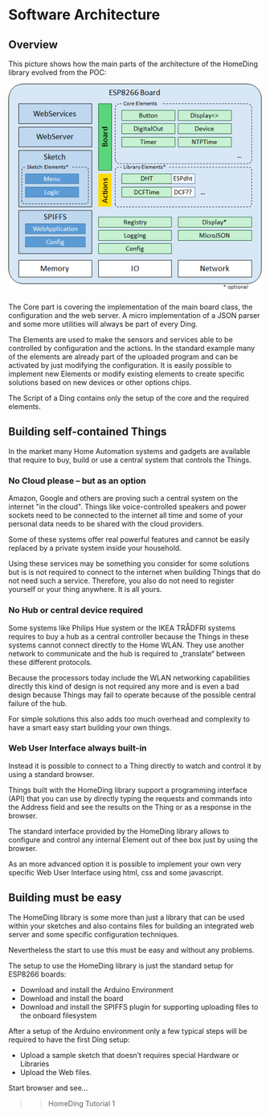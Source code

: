 # Software Architecture

## Overview

This picture shows how the main parts of the architecture of the HomeDing library evolved from the POC:

![ArchitectureBlocks.png](ArchitectureBlocks.png)

The Core part is covering the implementation of the main board class, the configuration and the web server. A micro implementation of a JSON parser and some more utilities will always be part of every Ding.

The Elements are used to make the sensors and services able to be controlled by configuration and the actions. In the standard example many of the elements are already part of the uploaded program and can be activated by just modifying the configuration. It is easily possible to implement new Elements or modify existing elements to create specific solutions based on new devices or other options chips.

The Script of a Ding contains only the setup of the core and the required elements.

## Building self-contained Things

In the market many Home Automation systems and gadgets are available that require to buy, build or use a central system that controls the Things.

### No Cloud please – but as an option

Amazon, Google and others are proving such a central system on the internet "in the cloud". Things like voice-controlled speakers and power sockets need to be connected to the internet all time and some of your personal data needs to be shared with the cloud providers.

Some of these systems offer real powerful features and cannot be easily replaced by a private system inside your household.

Using these services may be something you consider for some solutions but is is not required to connect to the internet when building Things that do not need such a service.
Therefore, you also do not need to register yourself or your thing anywhere. It is all yours.

### No Hub or central device required

Some systems like Philips Hue system or the IKEA TRÅDFRI systems requires to buy a hub as a central controller because the Things in these systems cannot connect directly to the Home WLAN. They use another network to communicate and the hub is required to „translate“ between these different protocols.

Because the processors today include the WLAN networking capabilities directly this kind of design is not required any more and is even a bad design because Things may fail to operate because of the possible central failure of the hub.

For simple solutions this also adds too much overhead and complexity to have a smart easy start building your own things.

### Web User Interface always built-in

Instead it is possible to connect to a Thing directly to watch and control it by using a standard browser.

Things built with the HomeDing library support a programming interface (API) that you can use by directly typing the requests and commands into the Address field and see the results on the Thing or as a response in the browser.

The standard interface provided by the HomeDing library allows to configure and control any internal Element out of thee box just by using the browser.

As an more advanced option it is possible to implement your own very specific Web User Interface using html, css and some javascript.

## Building must be easy

The HomeDing library is some more than just a library that can be used within your sketches and also contains files for building an integrated web server and some specific configuration techniques.

Nevertheless the start to use this must be easy and without any problems.

The setup to use the HomeDing library is just the standard setup for ESP8266 boards:

* Download and install the Arduino Environment
* Download and install the board
* Download and install the SPIFFS plugin for supporting uploading files to the onboard filesystem 

After a setup of the Arduino environment only a few typical steps will be required to have the first Ding setup:

* Upload a sample sketch that doesn’t requires special Hardware or Libraries
* Upload the Web files.

Start browser and see...


>> HomeDing Tutorial 1
